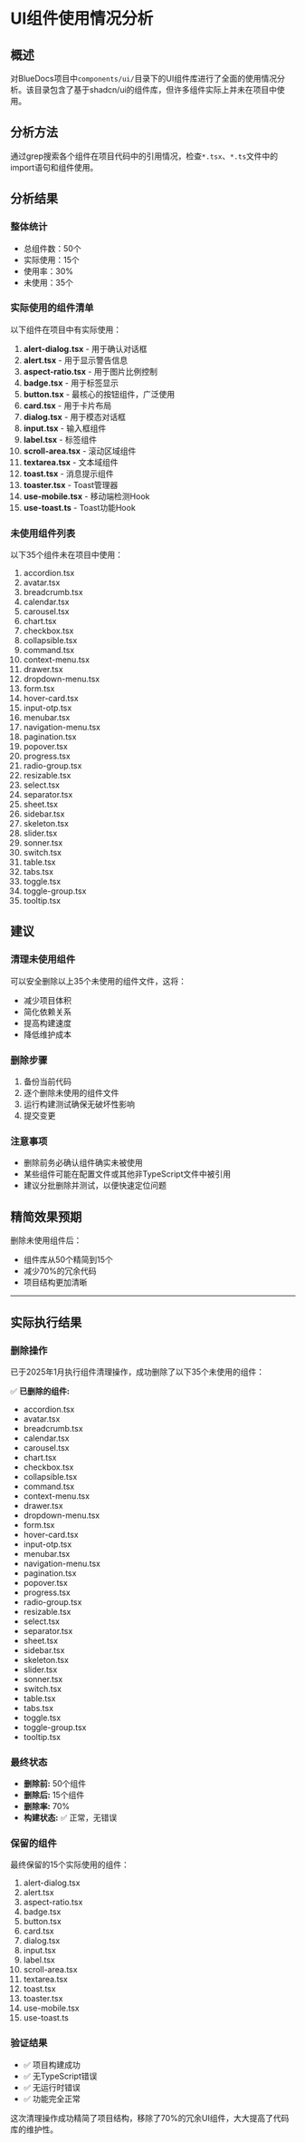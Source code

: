# UI组件使用情况分析

## 概述

对BlueDocs项目中`components/ui/`目录下的UI组件库进行了全面的使用情况分析。该目录包含了基于shadcn/ui的组件库，但许多组件实际上并未在项目中使用。

## 分析方法

通过grep搜索各个组件在项目代码中的引用情况，检查`*.tsx`、`*.ts`文件中的import语句和组件使用。

## 分析结果

### 整体统计
- 总组件数：50个
- 实际使用：15个
- 使用率：30%
- 未使用：35个

### 实际使用的组件清单
以下组件在项目中有实际使用：

1. **alert-dialog.tsx** - 用于确认对话框
2. **alert.tsx** - 用于显示警告信息
3. **aspect-ratio.tsx** - 用于图片比例控制
4. **badge.tsx** - 用于标签显示
5. **button.tsx** - 最核心的按钮组件，广泛使用
6. **card.tsx** - 用于卡片布局
7. **dialog.tsx** - 用于模态对话框
8. **input.tsx** - 输入框组件
9. **label.tsx** - 标签组件
10. **scroll-area.tsx** - 滚动区域组件
11. **textarea.tsx** - 文本域组件
12. **toast.tsx** - 消息提示组件
13. **toaster.tsx** - Toast管理器
14. **use-mobile.tsx** - 移动端检测Hook
15. **use-toast.ts** - Toast功能Hook

### 未使用组件列表
以下35个组件未在项目中使用：

1. accordion.tsx
2. avatar.tsx  
3. breadcrumb.tsx
4. calendar.tsx
5. carousel.tsx
6. chart.tsx
7. checkbox.tsx
8. collapsible.tsx
9. command.tsx
10. context-menu.tsx
11. drawer.tsx
12. dropdown-menu.tsx
13. form.tsx
14. hover-card.tsx
15. input-otp.tsx
16. menubar.tsx
17. navigation-menu.tsx
18. pagination.tsx
19. popover.tsx
20. progress.tsx
21. radio-group.tsx
22. resizable.tsx
23. select.tsx
24. separator.tsx
25. sheet.tsx
26. sidebar.tsx
27. skeleton.tsx
28. slider.tsx
29. sonner.tsx
30. switch.tsx
31. table.tsx
32. tabs.tsx
33. toggle.tsx
34. toggle-group.tsx
35. tooltip.tsx

## 建议

### 清理未使用组件
可以安全删除以上35个未使用的组件文件，这将：
- 减少项目体积
- 简化依赖关系
- 提高构建速度
- 降低维护成本

### 删除步骤
1. 备份当前代码
2. 逐个删除未使用的组件文件
3. 运行构建测试确保无破坏性影响
4. 提交变更

### 注意事项
- 删除前务必确认组件确实未被使用
- 某些组件可能在配置文件或其他非TypeScript文件中被引用
- 建议分批删除并测试，以便快速定位问题

## 精简效果预期
删除未使用组件后：
- 组件库从50个精简到15个
- 减少70%的冗余代码
- 项目结构更加清晰

---

## 实际执行结果

### 删除操作
已于2025年1月执行组件清理操作，成功删除了以下35个未使用的组件：

✅ **已删除的组件:**
- accordion.tsx
- avatar.tsx
- breadcrumb.tsx
- calendar.tsx
- carousel.tsx
- chart.tsx
- checkbox.tsx
- collapsible.tsx
- command.tsx
- context-menu.tsx
- drawer.tsx
- dropdown-menu.tsx
- form.tsx
- hover-card.tsx
- input-otp.tsx
- menubar.tsx
- navigation-menu.tsx
- pagination.tsx
- popover.tsx
- progress.tsx
- radio-group.tsx
- resizable.tsx
- select.tsx
- separator.tsx
- sheet.tsx
- sidebar.tsx
- skeleton.tsx
- slider.tsx
- sonner.tsx
- switch.tsx
- table.tsx
- tabs.tsx
- toggle.tsx
- toggle-group.tsx
- tooltip.tsx

### 最终状态
- **删除前:** 50个组件
- **删除后:** 15个组件
- **删除率:** 70%
- **构建状态:** ✅ 正常，无错误

### 保留的组件
最终保留的15个实际使用的组件：
1. alert-dialog.tsx
2. alert.tsx
3. aspect-ratio.tsx
4. badge.tsx
5. button.tsx
6. card.tsx
7. dialog.tsx
8. input.tsx
9. label.tsx
10. scroll-area.tsx
11. textarea.tsx
12. toast.tsx
13. toaster.tsx
14. use-mobile.tsx
15. use-toast.ts

### 验证结果
- ✅ 项目构建成功
- ✅ 无TypeScript错误
- ✅ 无运行时错误
- ✅ 功能完全正常

这次清理操作成功精简了项目结构，移除了70%的冗余UI组件，大大提高了代码库的维护性。 